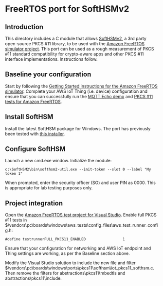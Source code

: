 # FreeRTOS port for SoftHSMv2 #
## Introduction ##
This directory includes a C module that allows [SoftHSMv2](https://github.com/opendnssec/SoftHSMv2), a 3rd party open-source PKCS #11 library, to be used with the [Amazon FreeRTOS simulator project](https://docs.aws.amazon.com/freertos/latest/userguide/getting_started_windows.html). This port can be used as a rough measurement of PKCS #11 standard compatibility for crypto-aware apps and other PKCS #11 interface implementations. Instructions follow.

## Baseline your configuration ##

Start by following the [Getting Started instructions for the Amazon FreeRTOS simulator](https://docs.aws.amazon.com/freertos/latest/userguide/getting_started_windows.html). Complete your AWS IoT Thing (i.e. device) configuration and ensure that you can successfully run the [MQTT Echo demo](https://github.com/aws/amazon-freertos/blob/master/demos/mqtt/iot_demo_mqtt.c) and [PKCS #11 tests for Amazon FreeRTOS](https://github.com/aws/amazon-freertos/blob/master/libraries/abstractions/pkcs11/test/iot_test_pkcs11.c). 

## Install SoftHSM ##
Install the latest SoftHSM package for Windows. The port has previously been tested with [this installer](https://github.com/disig/SoftHSM2-for-Windows/releases/download/v2.5.0/SoftHSM2-2.5.0.msi).

## Configure SoftHSM ##
Launch a new cmd.exe window. Initialize the module:
```
c:\SoftHSM2\bin\softhsm2-util.exe --init-token --slot 0 --label "My token 1"
```
When prompted, enter the security officer (SO) and user PIN as 0000. This is appropriate for lab testing purposes only.

## Project integration ##
Open the [Amazon FreeRTOS test project for Visual Studio](https://github.com/aws/amazon-freertos/blob/master/projects/pc/windows/visual_studio/aws_tests/aws_tests.sln). 
Enable full PKCS #11 tests in $\vendors\pc\boards\windows\aws_tests\config_files\aws_test_runner_config.h:
```
#define testrunnerFULL_PKCS11_ENABLED                 1
```
Ensure that your configuration for networking and AWS IoT endpoint and Thing settings are working, as per the Baseline section above.

Modify the Visual Studio solution to include the new file and filter $\vendors\pc\boards\windows\ports\pkcs11\softhsm\iot_pkcs11_softhsm.c. Then remove the filters for abstractions\pkcs11\mbedtls and abstractions\pkcs11\include.